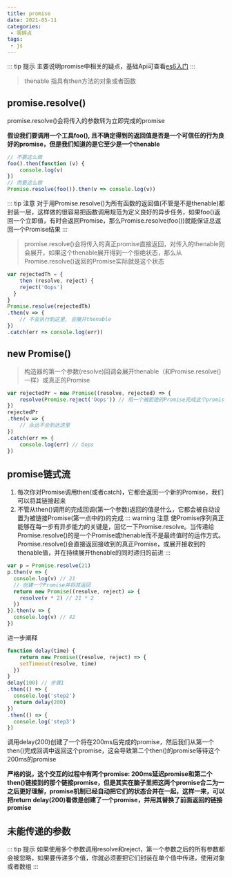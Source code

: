 ```yaml
---
title: promise
date: 2021-05-11
categories:
 - 零碎点
tags:
 - js
---
```


::: tip 提示
主要说明promise中相关的疑点，基础Api可查看[es6入门](https://es6.ruanyifeng.com/#docs/promise)
:::
> thenable 指具有then方法的对象或者函数

## promise.resolve()
promise.resolve()会将传入的参数转为立即完成的promise

**假设我们要调用一个工具foo(), 且不确定得到的返回值是否是一个可信任的行为良好的promise，但是我们知道的是它至少是一个thenable**
```js
// 不要这么做
foo().then(function (v) {
	console.log(v)
})
// 而要这么做
Promise.resolve(foo()).then(v => console.log(v))
```
::: tip 注意
对于用Promise.resolve()为所有函数的返回值(不管是不是thenable)都封装一层，这样做的很容易把函数调用规范为定义良好的异步任务，如果foo()返回一个立即值，有时会返回Promise，那么Promise.resolve(foo())就能保证总返回一个Promise结果
:::

> promise.resolve()会将传入的真正promise直接返回，对传入的thenable则会展开，如果这个thenable展开得到一个拒绝状态，那么从Promise.resolve()返回的Promise实际就是这个状态
```js
var rejectedTh = {
	then (resolve, reject) {
  	reject('Oops')
  }
}
Promise.resolve(rejectedTh)
.then(v => {
	// 不会执行到这里, 会展开thenable
})
.catch(err => console.log(err))

```
## new Promise()
> 构造器的第一个参数(resolve)回调会展开thenable（和Promise.resolve()一样）或真正的Promise
```js
var rejectedPr = new Promise((resolve, rejected) => {
	resolve(Promise.reject('Oops')) // 用一个被拒绝的Promise完成这个promise
})
rejectedPr
.then(v => {
	// 永远不会到达这里
})
.catch(err => {
	console.log(err) // Oops
})
```
## promise链式流
1. 每次你对Promise调用then(或者catch)，它都会返回一个新的Promise，我们可以将其链接起来
2. 不管从then()调用的完成回调(第一个参数)返回的值是什么，它都会被自动设置为被链接Promise(第一点中的)的完成
::: warning 注意
使Promise序列真正能够在每一步有异步能力的关键是，回忆一下Promise.resolve。当传递给Promise.resolve()的是一个Promise或thenable而不是最终值时的运作方式。Promise.resolve()会直接返回接收到的真正Promise，或展开接收到的thenable值，并在持续展开thenable的同时递归的前进
:::
```js
var p = Promise.resolve(21)
p.then(v => {
  console.log(v) // 21
  // 创建一个Promise并将其返回
  return new Promise((resolve, reject) => {
  	resolve(v * 2) // 21 * 2
  })
}).then(v => {
  console.log(v) // 42
})
```
进一步阐释
```js
function delay(time) {
	return new Promise((resolve, reject) => {
  	setTimeout(resolve, time)
  })
}
delay(100) // 步骤1
.then(() => {
  console.log('step2')
  return delay(200)
})
.then(() => {
  console.log('step3')
})
```
调用delay(200)创建了一个将在200ms后完成的promise，然后我们从第一个then()完成回调中返回这个promise，这会导致第二个then()的promise等待这个200ms的promise

**严格的说，这个交互的过程中有两个promise: 200ms延迟promise和第二个then()链接到的那个链接promise，但是其实在脑子里把这两个promise合二为一之后更好理解，promise机制已经自动把它们的状态合并在一起，这样一来，可以把return delay(200)看做是创建了一个promise，并用其替换了前面返回的链接promise**
## 未能传递的参数
::: tip 提示
如果使用多个参数调用resolve和reject，第一个参数之后的所有参数都会被忽略，如果要传递多个值，你就必须要把它们封装在单个值中传递，使用对象或者数组
:::
